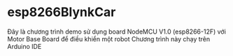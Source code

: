 # esp8266BlynkCar
Đây là chương trình demo sử dụng board NodeMCU V1.0 (esp8266-12F) với Motor Base Board để điều khiển một robot
Chương trình này chạy trên Arduino IDE 
